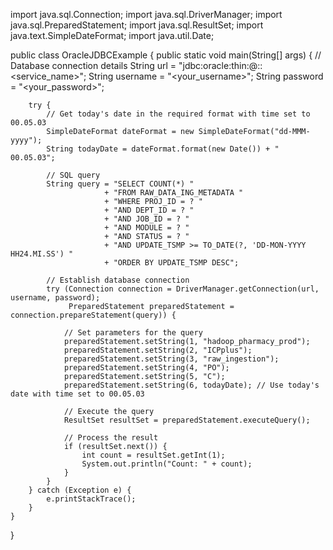 import java.sql.Connection;
import java.sql.DriverManager;
import java.sql.PreparedStatement;
import java.sql.ResultSet;
import java.text.SimpleDateFormat;
import java.util.Date;

public class OracleJDBCExample {
    public static void main(String[] args) {
        // Database connection details
        String url = "jdbc:oracle:thin:@<hostname>:<port>:<service_name>";
        String username = "<your_username>";
        String password = "<your_password>";
        
        try {
            // Get today's date in the required format with time set to 00.05.03
            SimpleDateFormat dateFormat = new SimpleDateFormat("dd-MMM-yyyy");
            String todayDate = dateFormat.format(new Date()) + " 00.05.03";
            
            // SQL query
            String query = "SELECT COUNT(*) "
                         + "FROM RAW_DATA_ING_METADATA "
                         + "WHERE PROJ_ID = ? "
                         + "AND DEPT_ID = ? "
                         + "AND JOB_ID = ? "
                         + "AND MODULE = ? "
                         + "AND STATUS = ? "
                         + "AND UPDATE_TSMP >= TO_DATE(?, 'DD-MON-YYYY HH24.MI.SS') "
                         + "ORDER BY UPDATE_TSMP DESC";
            
            // Establish database connection
            try (Connection connection = DriverManager.getConnection(url, username, password);
                 PreparedStatement preparedStatement = connection.prepareStatement(query)) {
                
                // Set parameters for the query
                preparedStatement.setString(1, "hadoop_pharmacy_prod");
                preparedStatement.setString(2, "ICPplus");
                preparedStatement.setString(3, "raw_ingestion");
                preparedStatement.setString(4, "PO");
                preparedStatement.setString(5, "C");
                preparedStatement.setString(6, todayDate); // Use today's date with time set to 00.05.03
                
                // Execute the query
                ResultSet resultSet = preparedStatement.executeQuery();
                
                // Process the result
                if (resultSet.next()) {
                    int count = resultSet.getInt(1);
                    System.out.println("Count: " + count);
                }
            }
        } catch (Exception e) {
            e.printStackTrace();
        }
    }
}
